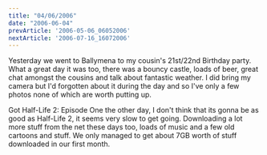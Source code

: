 ```yaml
---
title: "04/06/2006"
date: "2006-06-04"
prevArticle: '2006-05-06_06052006'
nextArticle: '2006-07-16_16072006'
---
```

Yesterday we went to Ballymena to my cousin's 21st/22nd Birthday party. What a great day it was too, there was a bouncy castle, loads of beer, great chat amongst the cousins and talk about fantastic weather. I did bring my camera but I'd forgotten about it during the day and so I've only a few photos none of which are worth putting up.

Got Half-Life 2: Episode One the other day, I don't think that its gonna be as good as Half-Life 2, it seems very slow to get going. Downloading a lot more stuff from the net these days too, loads of music and a few old cartoons and stuff. We only managed to get about 7GB worth of stuff downloaded in our first month.